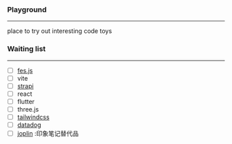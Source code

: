 ### **Playground**

------

place to try out interesting code toys



### **Waiting list**

------

- [ ] [fes.js](https://github.com/WeBankFinTech/fes.js/tree/vue3)
- [ ] vite
- [ ] [strapi](https://strapi.io/)
- [ ] react
- [ ] flutter
- [ ] three.js
- [ ] [tailwindcss](https://tailwindcss.com/)
- [ ] [datadog](https://www.datadoghq.com/)
- [ ] [joplin](https://github.com/laurent22/joplin) :印象笔记替代品
